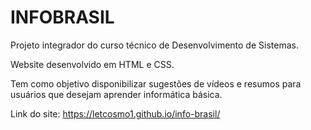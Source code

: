 # INFOBRASIL
Projeto integrador do curso técnico de Desenvolvimento de Sistemas.

Website desenvolvido em HTML e CSS.

Tem como objetivo disponibilizar sugestões de vídeos e resumos para usuários que desejam aprender informática básica.

Link do site: https://letcosmo1.github.io/info-brasil/

